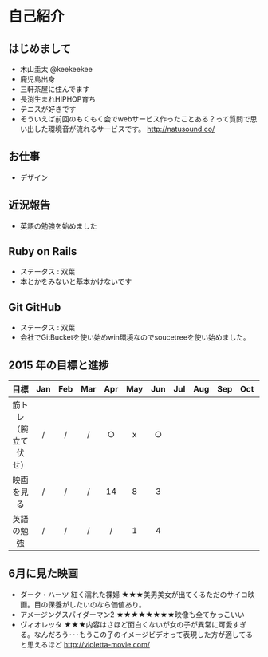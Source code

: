 # 自己紹介

## はじめまして

- 木山圭太 @keekeekee
- 鹿児島出身
- 三軒茶屋に住んでます
- 長渕生まれHIPHOP育ち
- テニスが好きです
- そういえば前回のもくもく会でwebサービス作ったことある？って質問で思い出した環境音が流れるサービスです。
http://natusound.co/



## お仕事

- デザイン


## 近況報告

- 英語の勉強を始めました


## Ruby on Rails

- ステータス : 双葉
- 本とかをみないと基本かけないです


## Git GitHub

- ステータス : 双葉
- 会社でGitBucketを使い始めwin環境なのでsoucetreeを使い始めました。


## 2015 年の目標と進捗
|      目標             | Jan | Feb | Mar | Apr | May | Jun | Jul | Aug | Sep | Oct | Nov | Dec |
|:--------------------:|:---:|:---:|:---:|:---:|:---:|:---:|:---:|:---:|:---:|:---:|:---:|:---:|
| 筋トレ（腕立て伏せ）    | / | / | / | ○ | x | ○ |   |   |   |   |   |   |
| 映画を見る | / | / | / | 14 | 8 | 3 |   |   |   |   |   |   |
| 英語の勉強 | / | / | / | / | 1 | 4 |   |   |   |   |   |   |


## 6月に見た映画

- ダーク・ハーツ 紅く濡れた裸婦 ★★★美男美女が出てくるただのサイコ映画。目の保養がしたいのなら価値あり。
- アメージングスパイダーマン2 ★★★★★★★★映像も全てかっこいい
- ヴィオレッタ ★★★内容はさほど面白くないが女の子が異常に可愛すぎる。なんだろう･･･もうこの子のイメージビデオって表現した方が適してると思えるほど http://violetta-movie.com/


